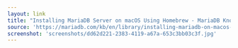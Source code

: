```yaml
---
layout: link
title: "Installing MariaDB Server on macOS Using Homebrew - MariaDB Knowledge Base"
source: 'https://mariadb.com/kb/en/library/installing-mariadb-on-macos-using-homebrew/'
screenshot: 'screenshots/dd62d221-2383-4119-a67a-653c3bb03c3f.jpg'
---
```


